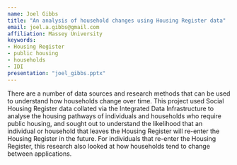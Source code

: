 ```yaml
---
name: Joel Gibbs
title: "An analysis of household changes using Housing Register data"
email: joel.a.gibbs@gmail.com
affiliation: Massey University
keywords:
- Housing Register
- public housing
- households
- IDI
presentation: "joel_gibbs.pptx"
---
```


There are a number of data sources and research methods that can be used to understand how households change over time. This project used Social Housing Register data collated via the Integrated Data Infrastructure to analyse the housing pathways of individuals and households who require public housing, and sought out to understand the likelihood that an individual or household that leaves the Housing Register will re-enter the Housing Register in the future. For individuals that re-enter the Housing Register, this research also looked at how households tend to change between applications.

